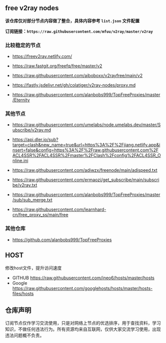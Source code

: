 ## free v2ray nodes

**该仓库仅对部分节点内容做了整合，具体内容参考 `list.json` 文件配置**

**订阅链接：`https://raw.githubusercontent.com/mfuu/v2ray/master/v2ray`**

### 比较稳定的节点


* https://freev2ray.netlify.com/

* https://raw.fastgit.org/freefq/free/master/v2

* https://raw.githubusercontent.com/aiboboxx/v2rayfree/main/v2

* https://fastly.jsdelivr.net/gh/colatiger/v2ray-nodes/proxy.md

* https://raw.githubusercontent.com/alanbobs999/TopFreeProxies/master/Eternity

### 其他节点

* https://raw.githubusercontent.com/umelabs/node.umelabs.dev/master/Subscribe/v2ray.md

* https://api.dler.io/sub?target=clash&new_name=true&url=https%3A%2F%2Fjiang.netlify.app&insert=false&config=https%3A%2F%2Fraw.githubusercontent.com%2FACL4SSR%2FACL4SSR%2Fmaster%2FClash%2Fconfig%2FACL4SSR_Online.ini

* https://raw.githubusercontent.com/adiwzx/freenode/main/adispeed.txt 

* https://raw.githubusercontent.com/ermaozi/get_subscribe/main/subscribe/v2ray.txt

* https://raw.githubusercontent.com/alanbobs999/TopFreeProxies/master/sub/sub_merge.txt

* https://raw.githubusercontent.com/learnhard-cn/free_proxy_ss/main/free

### 其他仓库

* https://github.com/alanbobs999/TopFreeProxies


## HOST

修改host文件，提升访问速度

* GITHUB https://raw.githubusercontent.com/ineo6/hosts/master/hosts
* Google https://raw.githubusercontent.com/googlehosts/hosts/master/hosts-files/hosts


## 仓库声明

订阅节点仅作学习交流使用，只是对网络上节点的优选排序，用于查找资料，学习知识，不做任何违法行为。所有资源均来自互联网，仅供大家交流学习使用，出现违法问题概不负责。

